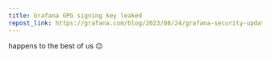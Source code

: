 ```yaml
---
title: Grafana GPG signing key leaked
repost_link: https://grafana.com/blog/2023/08/24/grafana-security-update-gpg-signing-key-rotation/
---
```


happens to the best of us 😔
